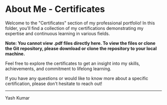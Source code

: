 # About Me - Certificates

Welcome to the "Certificates" section of my professional portfolio! In this folder, you'll find a collection of my certifications demonstrating my expertise and continuous learning in various fields.

**Note: You cannot view .pdf files directly here. To view the files or clone the Git repository, please download or clone the repository to your local machine.**

Feel free to explore the certificates to get an insight into my skills, achievements, and commitment to lifelong learning.

If you have any questions or would like to know more about a specific certification, please don't hesitate to reach out!

---

Yash Kumar